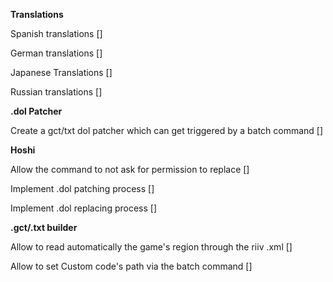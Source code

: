 **Translations**

Spanish translations []

German translations []

Japanese Translations []

Russian translations []


**.dol Patcher**

Create a gct/txt dol patcher which can get triggered by a batch command []


**Hoshi**

Allow the command to not ask for permission to replace []

Implement .dol patching process []

Implement .dol replacing process []


**.gct/.txt builder**

Allow to read automatically the game's region through the riiv .xml []

Allow to set Custom code's path via the batch command []